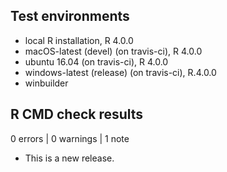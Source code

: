 ## Test environments
* local R installation, R 4.0.0
* macOS-latest (devel) (on travis-ci), R 4.0.0
* ubuntu 16.04 (on travis-ci), R 4.0.0
* windows-latest (release) (on travis-ci), R.4.0.0
* winbuilder 

## R CMD check results

0 errors | 0 warnings | 1 note

* This is a new release.
